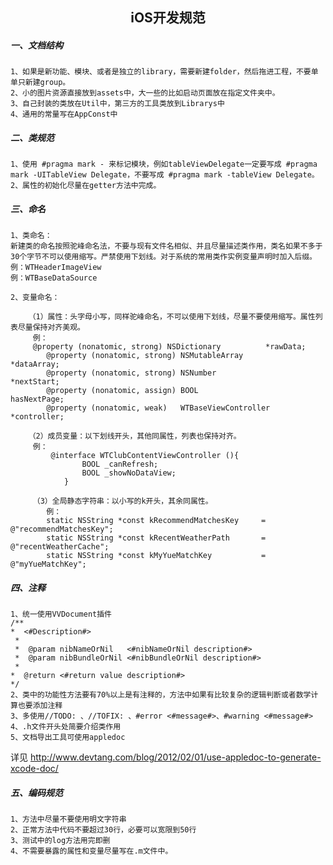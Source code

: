 ## <div align = center>iOS开发规范</div>
##### 一、文档结构

	1、如果是新功能、模块、或者是独立的library，需要新建folder，然后拖进工程，不要单单只新建group。
    2、小的图片资源直接放到assets中，大一些的比如启动页面放在指定文件夹中。
    3、自己封装的类放在Util中，第三方的工具类放到Librarys中
    4、通用的常量写在AppConst中
    
##### 二、类规范
	1、使用 #pragma mark - 来标记模块，例如tableViewDelegate一定要写成 #pragma mark -UITableView Delegate，不要写成 #pragma mark -tableView Delegate。
    2、属性的初始化尽量在getter方法中完成。
    


##### 三、命名

	1、类命名：
    新建类的命名按照驼峰命名法，不要与现有文件名相似、并且尽量描述类作用，类名如果不多于30个字节不可以使用缩写。严禁使用下划线。对于系统的常用类作实例变量声明时加入后缀。
    例：WTHeaderImageView
    例：WTBaseDataSource
    
    2、变量命名：
    
    	（1）属性：头字母小写，同样驼峰命名，不可以使用下划线，尽量不要使用缩写。属性列表尽量保持对齐美观。
   		 例：
   		 @property (nonatomic, strong) NSDictionary          *rawData;
			@property (nonatomic, strong) NSMutableArray        *dataArray;
			@property (nonatomic, strong) NSNumber              *nextStart;
			@property (nonatomic, assign) BOOL                  hasNextPage;
			@property (nonatomic, weak)   WTBaseViewController  *controller;
    
    	（2）成员变量：以下划线开头，其他同属性，列表也保持对齐。
   		 例：
   			 @interface WTClubContentViewController (){
    				BOOL _canRefresh;
    				BOOL _showNoDataView;
				}
         
         （3）全局静态字符串：以小写的k开头，其余同属性。
            例：
            static NSString *const kRecommendMatchesKey     = @"recommendMatchesKey";
			static NSString *const kRecentWeatherPath       = @"recentWeatherCache";
			static NSString *const kMyYueMatchKey           = @"myYueMatchKey";
            
##### 四、注释
	1、统一使用VVDocument插件
    /**
 	*  <#Description#>
	 *
	 *  @param nibNameOrNil   <#nibNameOrNil description#>
	 *  @param nibBundleOrNil <#nibBundleOrNil description#>
	 *
 	*  @return <#return value description#>
 	*/
    2、类中的功能性方法要有70%以上是有注释的，方法中如果有比较复杂的逻辑判断或者数学计算也要添加注释
    3、多使用//TODO: 、//TOFIX: 、#error <#message#>、#warning <#message#>
    4、.h文件开头处简要介绍类作用
    5、文档导出工具可使用appledoc
   详见 http://www.devtang.com/blog/2012/02/01/use-appledoc-to-generate-xcode-doc/
  
  ##### 五、编码规范
    1、方法中尽量不要使用明文字符串
    2、正常方法中代码不要超过30行，必要可以宽限到50行
    3、测试中的log方法用完即删
    4、不需要暴露的属性和变量尽量写在.m文件中。
    